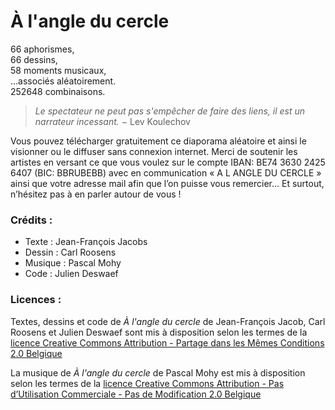 À l'angle du cercle
===================

66 aphorismes,  
66 dessins,  
58 moments musicaux,  
...associés aléatoirement.  
252648 combinaisons.

> *Le spectateur ne peut pas s'empêcher de faire des liens, il est un narrateur incessant.*
− Lev Koulechov

Vous pouvez télécharger gratuitement ce diaporama aléatoire et ainsi le visionner ou le diffuser sans connexion internet. Merci de soutenir les artistes en versant ce que vous voulez sur le compte IBAN: BE74 3630 2425 6407 (BIC: BBRUBEBB) avec en communication « A L ANGLE DU CERCLE » ainsi que votre adresse mail afin que l’on puisse vous remercier… Et surtout, n’hésitez pas à en parler autour de vous ! 

### Crédits :

* Texte : Jean-François Jacobs
* Dessin : Carl Roosens
* Musique : Pascal Mohy
* Code : Julien Deswaef

### Licences :

Textes, dessins et code de *À l'angle du cercle* de Jean-François Jacob, Carl Roosens et Julien Deswaef sont mis à disposition selon les termes de la [licence Creative Commons Attribution -  Partage dans les Mêmes Conditions 2.0 Belgique](http://creativecommons.org/licenses/by-sa/2.0/be/)

La musique de *À l'angle du cercle* de Pascal Mohy est mis à disposition selon les termes de la [licence Creative Commons Attribution - Pas d’Utilisation Commerciale - Pas de Modification 2.0 Belgique](http://creativecommons.org/licenses/by-nc-nd/2.0/be/)